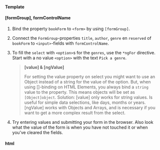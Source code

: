 #### Template

#### [formGroup], formControlName

1. Bind the property `bookForm` to `<form>` by using `[formGroup]`.

2. Connect the `FormGroup`-properties `title`, `author`, `genre` en `reserved` of `bookForm` to `<input>`-fields with `formControlName`.

3. To fill the `select` with `<option>`s for the `genres`, use the `*ngFor` directive. Start with a no value `<option>` with the text `Pick a genre`.

     > **[value] & [ngValue]**
     > 
     > For setting the value property on select you might want to use an Object instead of a string for the value of the option.
     > But, when using []-binding on HTML Elements, you always bind a `string` value to the property. This means objects will be set as `[Object]object`.
     > Solution:
     > [value] only works for string values. Is useful for simple data selections, like days, months or years.
     > [ngValue] works with Objects and Arrays, and is necessary if you want to get a more complex result from the select.
     
4. Try entering values and submitting your form in the browser. 
   Also look what the value of the form is when you have not touched it or when you've cleared the fields.
     
#### html
```html
```
